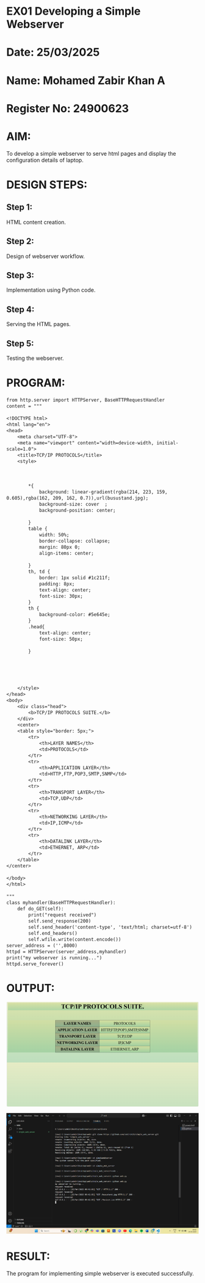 # EX01 Developing a Simple Webserver

# Date: 25/03/2025
# Name: Mohamed Zabir Khan A
# Register No: 24900623

# AIM:
To develop a simple webserver to serve html pages and display the configuration details of laptop.

# DESIGN STEPS:
## Step 1:
HTML content creation.

## Step 2:
Design of webserver workflow.

## Step 3:
Implementation using Python code.

## Step 4:
Serving the HTML pages.

## Step 5:
Testing the webserver.

# PROGRAM:
```
from http.server import HTTPServer, BaseHTTPRequestHandler
content = """

<!DOCTYPE html>
<html lang="en">
<head>
    <meta charset="UTF-8">
    <meta name="viewport" content="width=device-width, initial-scale=1.0">
    <title>TCP/IP PROTOCOLS</title>
    <style>
        
        
        
        *{
            background: linear-gradient(rgba(214, 223, 159, 0.605),rgba(162, 209, 162, 0.7)),url(busustand.jpg);
            background-size: cover  ;
            background-position: center;
            
        }
        table {
            width: 50%;
            border-collapse: collapse;
            margin: 80px 0;
            align-items: center;
           
        }
        th, td {
            border: 1px solid #1c211f;
            padding: 8px;
            text-align: center;
            font-size: 30px;
        }
        th {
            background-color: #5e645e;
        }
        .head{
            text-align: center;
            font-size: 50px;
            
        }

           
            
        
        
    </style>
</head> 
<body>
    <div class="head">
        <b>TCP/IP PROTOCOLS SUITE.</b>
    </div>
    <center>
    <table style="border: 5px;">
        <tr>
            <th>LAYER NAMES</th>
            <td>PROTOCOLS</td>
        </tr>
        <tr>
            <th>APPLICATION LAYER</th>
            <td>HTTP,FTP,POP3,SMTP,SNMP</td>
        </tr>
        <tr>
            <th>TRANSPORT LAYER</th>
            <td>TCP,UDP</td>
        </tr>
        <tr>
            <th>NETWORKING LAYER</th>
            <td>IP,ICMP</td>
        </tr>
        <tr>
            <th>DATALINK LAYER</th>
            <td>ETHERNET, ARP</td>
        </tr>                        
    </table>
</center>

</body>
</html>

"""
class myhandler(BaseHTTPRequestHandler):
    def do_GET(self):
        print("request received")
        self.send_response(200)
        self.send_header('content-type', 'text/html; charset=utf-8')
        self.end_headers()
        self.wfile.write(content.encode())
server_address = ('',8000)
httpd = HTTPServer(server_address,myhandler)
print("my webserver is running...")
httpd.serve_forever()
```
# OUTPUT:

![alt text](<Screenshot 2025-03-25 094221.png>)

![alt text](<Screenshot 2025-03-25 094253.png>)

# RESULT:
The program for implementing simple webserver is executed successfully.
